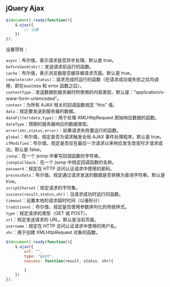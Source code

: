 ## jQuery Ajax

```javascript
$(document).ready(function(){ 
    $.ajax({
        // 设置
    })
});
```

设置项有：

`async`：布尔值，表示请求是否异步处理。默认是 true。  
`beforeSend(xhr)`：发送请求前运行的函数。  
`cache`：布尔值，表示浏览器是否缓存被请求页面。默认是 true。  
`complete(xhr,status)`：请求完成时运行的函数（在请求成功或失败之后均调用，即在success 和 error 函数之后）。  
`contentType`：发送数据到服务器时所使用的内容类型。默认是："application/x-www-form-urlencoded"。  
`context`：为所有 AJAX 相关的回调函数规定 "this" 值。  
`data`：规定要发送到服务器的数据。  
`dataFilter(data,type)`：用于处理 XMLHttpRequest 原始响应数据的函数。  
`dataType`：预期的服务器响应的数据类型。  
`error(xhr,status,error)`：如果请求失败要运行的函数。  
`global`：布尔值，规定是否为请求触发全局 AJAX 事件处理程序。默认是 true。  
`ifModified`：布尔值，规定是否仅在最后一次请求以来响应发生改变时才请求成功。默认是 false。  
`jsonp`：在一个 jsonp 中重写回调函数的字符串。  
`jsonpCallback`：在一个 jsonp 中规定回调函数的名称。  
`password`：规定在 HTTP 访问认证请求中使用的密码。  
`processData`：布尔值，规定通过请求发送的数据是否转换为查询字符串。默认是 true。  
`scriptCharset`：规定请求的字符集。  
`success(result,status,xhr)`：当请求成功时运行的函数。  
`timeout`：设置本地的请求超时时间（以毫秒计）  
`traditional`：布尔值，规定是否使用参数序列化的传统样式。  
`type`：规定请求的类型（GET 或 POST）。  
`url`：规定发送请求的 URL。默认是当前页面。  
`username`：规定在 HTTP 访问认证请求中使用的用户名。  
`xhr`：用于创建 XMLHttpRequest 对象的函数。

```javascript
$(document).ready(function(){ 
    $.ajax({
        url: "",
        type: "post",
        success: function(result, status, xhr){

        }
    })
});
```
